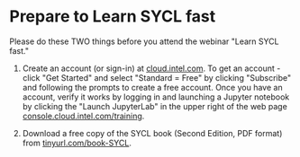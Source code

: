 # Prepare to Learn SYCL fast

Please do these TWO things before you attend the webinar "Learn SYCL fast."

1. Create an account (or sign-in) at [cloud.intel.com](https://cloud.intel.com). To get an account - click "Get Started" and select "Standard = Free" by clicking "Subscribe" and following the prompts to create a free account. Once you have an account, verify it works by logging in and launching a Jupyter notebook by clicking the "Launch JupyterLab" in the upper right of the web page [console.cloud.intel.com/training](https://console.cloud.intel.com/training).

2. Download a free copy of the SYCL book (Second Edition, PDF format) from [tinyurl.com/book-SYCL](https://tinyurl.com/book-SYCL).
